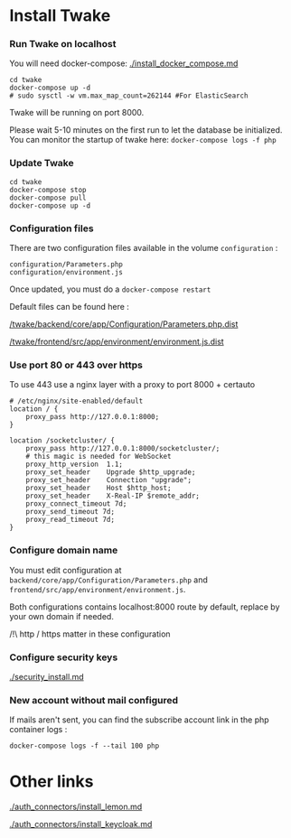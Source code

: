 # Install Twake

### Run Twake on localhost

You will need docker-compose: [./install_docker_compose.md](./install_dependencies.md)

```
cd twake
docker-compose up -d
# sudo sysctl -w vm.max_map_count=262144 #For ElasticSearch
```

Twake will be running on port 8000.

Please wait 5-10 minutes on the first run to let the database be initialized. You can monitor the startup of twake here: `docker-compose logs -f php`

### Update Twake

```
cd twake
docker-compose stop
docker-compose pull
docker-compose up -d
```

### Configuration files

There are two configuration files available in the volume `configuration` :

```
configuration/Parameters.php
configuration/environment.js
```

Once updated, you must do a `docker-compose restart`

Default files can be found here :

[/twake/backend/core/app/Configuration/Parameters.php.dist](Parameters.php)

[/twake/frontend/src/app/environment/environment.js.dist](./install_dependencies.md)

### Use port 80 or 443 over https

To use 443 use a nginx layer with a proxy to port 8000 + certauto

```
# /etc/nginx/site-enabled/default
location / {
    proxy_pass http://127.0.0.1:8000;
}

location /socketcluster/ {
    proxy_pass http://127.0.0.1:8000/socketcluster/;
    # this magic is needed for WebSocket
    proxy_http_version  1.1;
    proxy_set_header    Upgrade $http_upgrade;
    proxy_set_header    Connection "upgrade";
    proxy_set_header    Host $http_host;
    proxy_set_header    X-Real-IP $remote_addr;
    proxy_connect_timeout 7d;
    proxy_send_timeout 7d;
    proxy_read_timeout 7d;
}
```

### Configure domain name

You must edit configuration at `backend/core/app/Configuration/Parameters.php` and `frontend/src/app/environment/environment.js`.

Both configurations contains localhost:8000 route by default, replace by your own domain if needed.

/!\ http / https matter in these configuration

### Configure security keys

[./security_install.md](./security_install.md)

### New account without mail configured

If mails aren't sent, you can find the subscribe account link in the php container logs :

`docker-compose logs -f --tail 100 php`

# Other links

[./auth_connectors/install_lemon.md](./auth_connectors/install_lemon.md)

[./auth_connectors/install_keycloak.md](./auth_connectors/install_keycloak.md)
